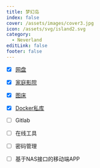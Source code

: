 ```yaml
---
title: 梦幻岛
index: false
cover: /assets/images/cover3.jpg
icon: /assets/svg/island2.svg
category:
  - Neverland
editLink: false
footer: false
---
```


- [x] [网盘](https://nas.ilyl.life:8090)

- [x] [家庭影院](https://nas.ilyl.life:8091/)

- [x] [图床](https://nas.ilyl.life:8092/default.png)

- [x] [Docker私库](https://docker.ilyl.life:8094)

- [ ] Gitlab
- [ ] 在线工具
- [ ] 密码管理
- [ ] 基于NAS接口的移动端APP
